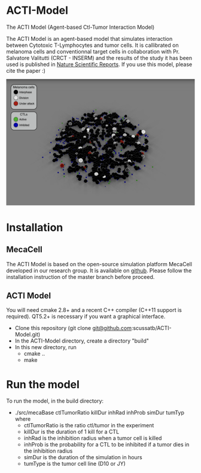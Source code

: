 # ACTI-Model
The ACTI Model (Agent-based Ctl-Tumor Interaction Model) 

The ACTI Model is an agent-based model that simulates interaction between Cytotoxic T-Lymphocytes and tumor cells. It is callibrated on melanoma cells and conventionnal target cells in collaboration with Pr. Salvatore Valitutti (CRCT - INSERM) and the results of the study it has been used is published in [Nature Scientific Reports](https://www.nature.com/articles/s41598-019-48711-2). If you use this model, please cite the paper :)

![screenshot](https://github.com/scussatb/ACTI-Model/blob/master/screenshot.png)

# Installation
## MecaCell
The ACTI Model is based on the open-source simulation platform MecaCell developed in our research group. It is available on [github](https://github.com/jdisset/MecaCell). Please follow the installation instruction of the master branch before proceed.
## ACTI Model
You will need cmake 2.8+ and a recent C++ compiler (C++11 support is required). QT5.2+ is necessary if you want a graphical interface.
  * Clone this repository (git clone git@github.com:scussatb/ACTI-Model.git)
  * In the ACTI-Model directory, create a directory "build"
  * In this new directory, run 
    * cmake ..
    * make

# Run the model
To run the model, in the build directory:
  * ./src/mecaBase ctlTumorRatio killDur inhRad inhProb simDur tumTyp
where
    * ctlTumorRatio is the ratio ctl/tumor in the experiment
    * killDur is the duration of 1 kill for a CTL
    * inhRad is the inhibition radius when a tumor cell is killed
    * inhProb is the probability for a CTL to be inhibited if a tumor dies in the inhibition radius
    * simDur is the duration of the simulation in hours
    * tumType is the tumor cell line (D10 or JY)

